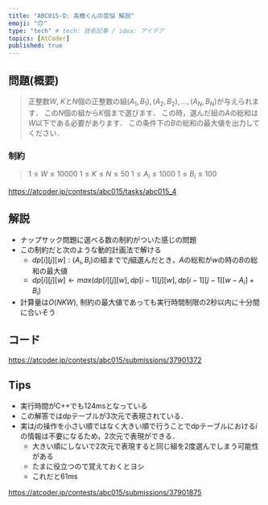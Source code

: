 ```yaml
---
title: "ABC015-D: 高橋くんの苦悩 解説"
emoji: "🙃"
type: "tech" # tech: 技術記事 / idea: アイデア
topics: [AtCoder]
published: true
---
```


## 問題(概要)
> 正整数$W$, $K$と$N$個の正整数の組$(A_1, B_1), (A_2, B_2) ,...,(A_N, B_N)$が与えられます．
> この$N$個の組から$K$個まで選びます．
> この時，選んだ組の$A$の総和は$W$以下である必要があります．
> この条件下の$B$の総和の最大値を出力してください．

### 制約
> $1 \leq W \leq 10000$
> $1 \leq K \leq N \leq 50$
> $1 \leq A_i \leq 1000$
> $1 \leq B_i \leq 100$

https://atcoder.jp/contests/abc015/tasks/abc015_4

## 解説
- ナップサック問題に選べる数の制約がついた感じの問題
- この制約だと次のような動的計画法で解ける
  - $dp[i][j][w] : (A_i, B_i)$の組までで$j$組選んだとき，$A$の総和が$w$の時の$B$の総和の最大値
  - $dp[i][j][w] \leftarrow max(dp[i][j][w], dp[i-1][j][w], dp[i-1][j-1][w - A_i] + B_i)$
- 計算量は$O(NKW)$, 制約の最大値であっても実行時間制限の2秒以内に十分間に合いそう

## コード

https://atcoder.jp/contests/abc015/submissions/37901372

## Tips
- 実行時間がC++でも124msとなっている
- この解答ではdpテーブルが3次元で表現されている．
- 実は$j$の操作を小さい順ではなく大きい順で行うことでdpテーブルにおける$i$の情報は不要になるため，2次元で表現ができる．
  - 大きい順にしないで2次元で表現すると同じ組を2度選んでしまう可能性がある
  - たまに役立つので覚えておくとヨシ
  - これだと61ms

https://atcoder.jp/contests/abc015/submissions/37901875
